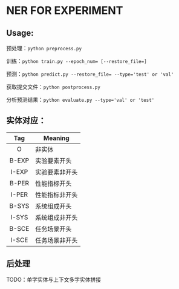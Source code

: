 # NER FOR EXPERIMENT
## Usage:

预处理：`python preprocess.py`

训练：`python train.py --epoch_num= [--restore_file=]` 

预测：`python predict.py --restore_file= --type='test' or 'val'`

获取提交文件：`python postprocess.py`

分析预测结果：`python evaluate.py --type='val' or 'test'`

## 实体对应：

|  Tag  | Meaning                                          |
| :---: | ------------------------------------------------ |
|   O   | 非实体                    |
| B-EXP | 实验要素开头               |
| I-EXP | 实验要素非开头             |
| B-PER | 性能指标开头          |
| I-PER | 性能指标非开头     |
| B-SYS | 系统组成开头           |
| I-SYS | 系统组成非开头       |
| B-SCE | 任务场景开头     |
| I-SCE | 任务场景非开头 |

## 后处理

TODO：单字实体与上下文多字实体拼接